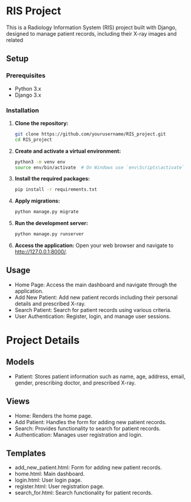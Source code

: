 # RIS Project

This is a Radiology Information System (RIS) project built with Django, designed to manage patient records, including their X-ray images and related 

## Setup

### Prerequisites

- Python 3.x
- Django 3.x

### Installation

1. **Clone the repository:**

   ```bash
   git clone https://github.com/yourusername/RIS_project.git
   cd RIS_project

2. **Create and activate a virtual environment:**

    ```bash
    python3 -m venv env
    source env/bin/activate  # On Windows use `env\Scripts\activate`
    
3. **Install the required packages:**

    ```bash
    pip install -r requirements.txt
    
4. **Apply migrations:**

    ```bash
    python manage.py migrate

5. **Run the development server:**

    ```bash
    python manage.py runserver

6. **Access the application:**
        Open your web browser and navigate to http://127.0.0.1:8000/.

## Usage
- Home Page: Access the main dashboard and navigate through the application.
- Add New Patient: Add new patient records including their personal details and prescribed X-ray.
- Search Patient: Search for patient records using various criteria.
- User Authentication: Register, login, and manage user sessions.

# Project Details
## Models
- Patient: Stores patient information such as name, age, address, email, gender, prescribing doctor, and prescribed X-ray.
## Views
- Home: Renders the home page.
- Add Patient: Handles the form for adding new patient records.
- Search: Provides functionality to search for patient records.
- Authentication: Manages user registration and login.

## Templates
- add_new_patient.html: Form for adding new patient records.
- home.html: Main dashboard.
- login.html: User login page.
- register.html: User registration page.
- search_for.html: Search functionality for patient records.

